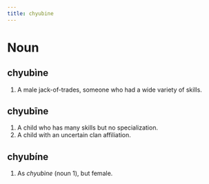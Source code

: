 ```yaml
---
title: chyubine
---
```


# Noun

## chyubìne

1. A male jack-of-trades, someone who had a wide variety of skills.

## chyubīne

1. A child who has many skills but no specialization.
2. A child with an uncertain clan affiliation.

## chyubíne

1. As *chyubìne* (noun 1), but female.

